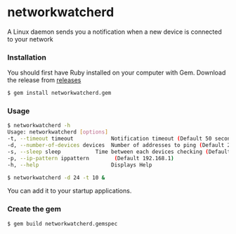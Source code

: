 # networkwatcherd
A Linux daemon sends you a notification when a new device is connected to your network


### Installation
You should first have Ruby installed on your computer with Gem.
Download the release from [releases](https://github.com/nemoload/networkwatcherd/releases)
```sh
$ gem install networkwatcherd.gem
```
### Usage
```sh
$ networkwatcherd -h
Usage: networkwatcherd [options]
-t, --timeout timeout            Notification timeout (Default 50 second)
-d, --number-of-devices devices  Number of addresses to ping (Default 254 )
-s, --sleep sleep           Time between each devices checking (Default 300 s)
-p, --ip-pattern ippattern        (Default 192.168.1) 
-h, --help                       Displays Help
```

```sh
$ networkwatcherd -d 24 -t 10 &
```
You can add it to your startup applications.

### Create the gem

```sh
$ gem build networkwatcherd.gemspec
```
